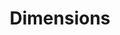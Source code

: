 ---
bigquery: https://console.cloud.google.com/bigquery?p=covid-19-dimensions-ai&page=table&d=data&t=publications
contributors: Digital Science, https://www.digital-science.com/
cost: Free for personal, non-commercial use.
description: Dimensions contains more than 100 million publications, ranging from
  articles published in scholarly journals, books and book chapters, to preprints
  and conference proceedings. All publications are contextualized with linked data
  sets, funding, publications, patents, clinical trials, and policy documents. You
  can also view associated categories, funders, institutions, and researcher profiles.
documentation: https://docs.dimensions.ai/bigquery/index.html
last_edit: 04/05/2022, 08:42:33
location: https://www.dimensions.ai/products/free/
maintained_by: Digital Science, https://www.digital-science.com/
schema_fields:
- family_id
- associated_publication_arxiv_id
- funding_currency
- parent_id
- category_uoa
- original_title
- name
- research_org_state_codes
- doi
- current_assignee_countries
- embargo_date
- filing_date
- source_id
- associated_publication_pmid
- arxiv_id
- mesh_headings
- book_series_title
- category_icrp_cso
- research_org_countries
- journal
- category_bra
- associated_publication_id
- original_assignee_orgs
- priority_year
- funder_orgs
- category_icrp_ct
- registry
- wikipedia_url
- funder_org_countries
- citations
- ipcr
- citation_string
- research_orgs
- acronym
- proceedings_title
- funder_org_acronyms
- conference
- family_members_ids
- application_number
- volume
- active_years
- repository_url
- gender
- date_inserted
- publication_ids
- publication_year
- conditions
- category_rcdc
- repository_id
- filing_year
- original_abstract
- acknowledgements
- funder_countries
- publisher
- isbn
- mesh_terms
- funding_jpy
- start_year
- status
- granted_date
- open_access_categories
- legal_events
- date_imported_gbq
- clinical_trial_ids
- associated_grant_ids
- funding_usd
- linkout
- interventions
- researcher_ids
- labels
- authors
- aliases
- types
- research_org_country_names
- funder_org_cities
- category_sdg
- funding_cny
- journal_lists
- phase
- start_date
- pages
- current_assignee
- book_title
- citations_count
- year
- legal_status
- end_date
- categories
- funding_eur
- pmid
- metrics
- created_date
- type
- grant_number
- priority_date
- investigators
- pmcid
- open_access_categories_v2
- id
- expiration_year
- granted_year
- organisation_details
- filing_status
- description
- end_year
- license
- subtitles
- title
- external_ids
- assignee_orgs
- date_normal
- funding_gbp
- category_hrcs_rac
- current_assignee_orgs
- resulting_publication_doi
- concepts
- brief_title
- kind
- date_modified
- links
- assignee_countries
- cpc
- cited_by_ids
- patent_ids
- email_address
- funding_cad
- address
- repository_name
- abstract
- funder_org_state_codes
- inventor_names
- issue
- supporting_grant_ids
- research_org_city_names
- funder_org
- expiration_date
- funding_details
- research_org_cities
- jurisdiction
- publication_date
- category_for
- funding_nzd
- original_assignee_countries
- altmetrics
- acronyms
- foa_number
- language
- funding_aud
- editors
- resulting_publication_ids
- associated_publication_doi
- original_assignee
- funding_amount
- eisbn
- date_online
- relationships
- date
- reference_ids
- category_hra
- funding_chf
- research_org_state_names
- established
- family_count
- date_print
- category_hrcs_hc
shortname: dimensions
tags:
- scholarly literature
- patents
- funding
- clinical trials
- academic profiles
terms_of_use: 'Use of both the Dimensions COVID-19 dataset and full Dimensions dataset
  are subject to the Dimensions Terms of use: https://www.dimensions.ai/policies-terms-legal '
title: Dimensions
uuid: dcff88bd-fe6b-4fdb-8159-809bf9d7bc1c
---